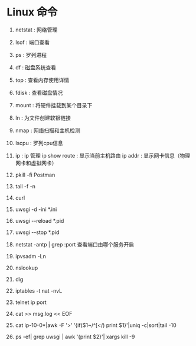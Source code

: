 # Linux 命令

1. netstat  : 网络管理
2. lsof     : 端口查看
3. ps       : 罗列进程
4. df       : 磁盘系统查看
5. top      : 查看内存使用详情
6. fdisk    : 查看磁盘情况
7. mount    : 将硬件挂载到某个目录下
8. ln       : 为文件创建软银链接
9. nmap     : 网络扫描和主机检测
10. lscpu   : 罗列cpu信息
11. ip      : ip 管理
    ip show route : 显示当前主机路由
    ip addr       : 显示网卡信息（物理网卡和虚拟网卡）

12. pkill -fi Postman

13. tail -f -n

14. curl
15. uwsgi -d -ini *.ini
16. uwsgi --reload *.pid
17. uwsgi --stop *.pid

18. netstat -antp | grep :port 查看端口由哪个服务开启

19. ipvsadm -Ln
20. nslookup
21. dig
22. iptables -t nat -nvL
23. telnet ip port
24. cat >> msg.log << EOF

25. cat ip-10-0*|awk -F '>' '{if($1~/^[</) print $1}'|uniq -c|sort|tail -10
26. ps -ef| grep uwsgi | awk '{print $2}'| xargs kill -9
